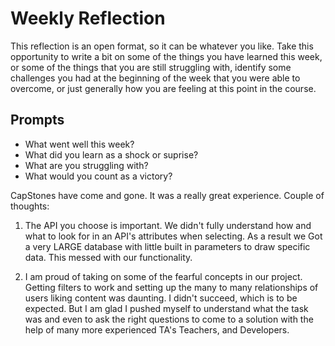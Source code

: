 # Weekly Reflection
This reflection is an open format, so it can be whatever you like. Take this opportunity to write a bit on some of the things you have learned this week, or some of the things that you are still struggling with, identify some challenges you had at the beginning of the week that you were able to overcome, or just generally how you are feeling at this point in the course.

## Prompts
- What went well this week?
- What did you learn as a shock or suprise?
- What are you struggling with?
- What would you count as a victory?


CapStones have come and gone. It was a really great experience. Couple of thoughts:

1) The API you choose is important. We didn't fully understand how and what to look for in an API's attributes when selecting. As a result we Got a very LARGE database with little built in parameters to draw specific data. This messed with our functionality. 

2) I am proud of taking on some of the fearful concepts in our project. Getting filters to work and setting up the many to many relationships of users liking content was daunting. I didn't succeed, which is to be expected. But I am glad I pushed myself to understand what the task was and even to ask the right questions to come to a solution with the help of many more experienced TA's Teachers, and Developers.